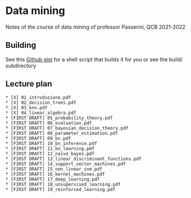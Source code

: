 # Data mining
Notes of the course of data mining of professor Passerini, QCB 2021-2022

## Building
See this [Github gist](https://gist.github.com/giacThePhantom/e080a777782754542d0e081835669085) for a shell script that builds it for you or see the build/ subdirectory

## Lecture plan

	* [X] 01_introduzione.pdf
	* [X] 02_decision_trees.pdf
	* [X] 03_knn.pdf
	* [X] 04_linear_algebra.pdf
	* [FIRST DRAFT] 05_probability_theory.pdf
	* [FIRST DRAFT] 06_evaluation.pdf
	* [FIRST DRAFT] 07_bayesian_decision_theory.pdf
	* [FIRST DRAFT] 08_parameter_estimation.pdf
	* [FIRST DRAFT] 09_bn.pdf
	* [FIRST DRAFT] 10_bn_inference.pdf
	* [FIRST DRAFT] 11_bn_learning.pdf
	* [FIRST DRAFT] 12_naive_bayes.pdf
	* [FIRST DRAFT] 13_linear_discriminant_functions.pdf
	* [FIRST DRAFT] 14_support_vector_machines.pdf
	* [FIRST DRAFT] 15_non_linear_svm.pdf
	* [FIRST DRAFT] 16_kernel_machines.pdf
	* [FIRST DRAFT] 17_deep_learning.pdf
	* [FIRST DRAFT] 18_unsupervised_learning.pdf
	* [FIRST DRAFT] 19_reinforced_learning.pdf
